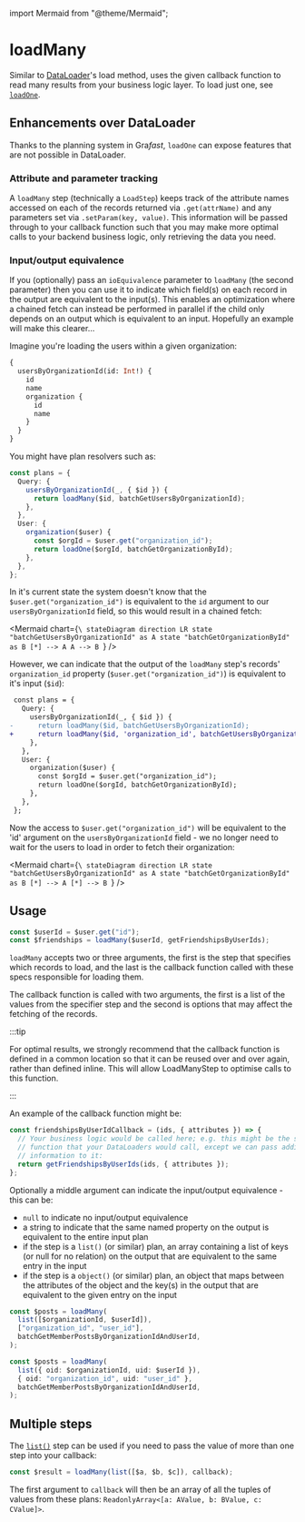 import Mermaid from "@theme/Mermaid";

# loadMany

Similar to [DataLoader][]'s load method, uses the given callback function to
read many results from your business logic layer. To load just one, see
[`loadOne`](./loadOne.md).

## Enhancements over DataLoader

Thanks to the planning system in Gra*fast*, `loadOne` can expose features that
are not possible in DataLoader.

### Attribute and parameter tracking

A `loadMany` step (technically a `LoadStep`) keeps track of the
attribute names accessed on each of the records returned via
`.get(attrName)` and any parameters set via `.setParam(key, value)`. This
information will be passed through to your callback function such that you may
make more optimal calls to your backend business logic, only retrieving the
data you need.

### Input/output equivalence

If you (optionally) pass an `ioEquivalence` parameter to `loadMany` (the second
parameter) then you can use it to indicate which field(s) on each record in the
output are equivalent to the input(s). This enables an optimization where a
chained fetch can instead be performed in parallel if the child only depends on
an output which is equivalent to an input. Hopefully an example will make this
clearer...

Imagine you're loading the users within a given organization:

```graphql
{
  usersByOrganizationId(id: Int!) {
    id
    name
    organization {
      id
      name
    }
  }
}
```

You might have plan resolvers such as:

```ts
const plans = {
  Query: {
    usersByOrganizationId(_, { $id }) {
      return loadMany($id, batchGetUsersByOrganizationId);
    },
  },
  User: {
    organization($user) {
      const $orgId = $user.get("organization_id");
      return loadOne($orgId, batchGetOrganizationById);
    },
  },
};
```

In it's current state the system doesn't know that the
`$user.get("organization_id")` is equivalent to the `id` argument to our
`usersByOrganizationId` field, so this would result in a chained fetch:

<Mermaid chart={`\
stateDiagram
  direction LR
  state "batchGetUsersByOrganizationId" as A
  state "batchGetOrganizationById" as B
  [*] --> A
  A --> B
`} />

However, we can indicate that the output of the `loadMany` step's records'
`organization_id` property (`$user.get("organization_id")`) is equivalent to it's input
(`$id`):

```diff {4-5}
 const plans = {
   Query: {
     usersByOrganizationId(_, { $id }) {
-      return loadMany($id, batchGetUsersByOrganizationId);
+      return loadMany($id, 'organization_id', batchGetUsersByOrganizationId);
     },
   },
   User: {
     organization($user) {
       const $orgId = $user.get("organization_id");
       return loadOne($orgId, batchGetOrganizationById);
     },
   },
 };
```

Now the access to `$user.get("organization_id")` will be equivalent to the 'id'
argument on the `usersByOrganizationId` field - we no longer need to wait for
the users to load in order to fetch their organization:

<Mermaid chart={`\
stateDiagram
  direction LR
  state "batchGetUsersByOrganizationId" as A
  state "batchGetOrganizationById" as B
  [*] --> A
  [*] --> B
`} />

## Usage

```ts
const $userId = $user.get("id");
const $friendships = loadMany($userId, getFriendshipsByUserIds);
```

`loadMany` accepts two or three arguments, the first is the step that specifies
which records to load, and the last is the callback function called with these
specs responsible for loading them.

The callback function is called with two arguments, the first is a list of the
values from the specifier step and the second is options that may affect the
fetching of the records.

:::tip

For optimal results, we strongly recommend that the callback function is defined
in a common location so that it can be reused over and over again, rather than
defined inline. This will allow LoadManyStep to optimise calls to this function.

:::

An example of the callback function might be:

```ts
const friendshipsByUserIdCallback = (ids, { attributes }) => {
  // Your business logic would be called here; e.g. this might be the same
  // function that your DataLoaders would call, except we can pass additional
  // information to it:
  return getFriendshipsByUserIds(ids, { attributes });
};
```

[dataloader]: https://github.com/graphql/dataloader

Optionally a middle argument can indicate the input/output equivalence - this can be:

- `null` to indicate no input/output equivalence
- a string to indicate that the same named property on the output is equivalent
  to the entire input plan
- if the step is a `list()` (or similar) plan, an array containing a list of
  keys (or null for no relation) on the output that are equivalent to the same
  entry in the input
- if the step is a `object()` (or similar) plan, an object that maps between
  the attributes of the object and the key(s) in the output that are equivalent
  to the given entry on the input

```ts title="Example for a list step"
const $posts = loadMany(
  list([$organizationId, $userId]),
  ["organization_id", "user_id"],
  batchGetMemberPostsByOrganizationIdAndUserId,
);
```

```ts title="Example for an object step"
const $posts = loadMany(
  list({ oid: $organizationId, uid: $userId }),
  { oid: "organization_id", uid: "user_id" },
  batchGetMemberPostsByOrganizationIdAndUserId,
);
```

## Multiple steps

The [`list()`](./list) step can be used if you need to pass the value of more
than one step into your callback:

```ts
const $result = loadMany(list([$a, $b, $c]), callback);
```

The first argument to `callback` will then be an array of all the tuples of
values from these plans: `ReadonlyArray<[a: AValue, b: BValue, c: CValue]>`.
